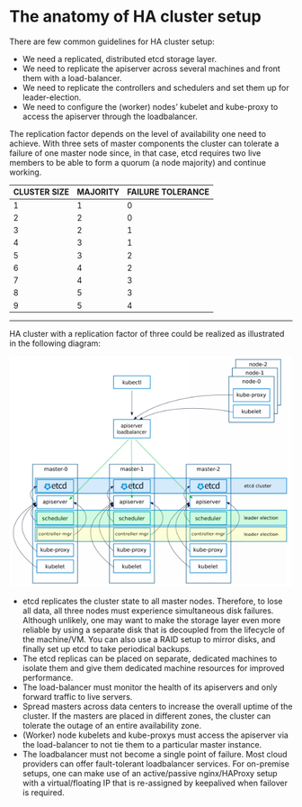 # The anatomy of HA cluster setup

There are few common guidelines for HA cluster setup:

- We need a replicated, distributed etcd storage layer.
- We need to replicate the apiserver across several machines and front them with a load-balancer.
- We need to replicate the controllers and schedulers and set them up for leader-election.
- We need to configure the (worker) nodes’ kubelet and kube-proxy to access the apiserver through the loadbalancer.

The replication factor depends on the level of availability one need to achieve. With three sets of master components the cluster can tolerate a failure of one master node since, in that case, etcd requires two live members to be able to form a quorum (a node majority) and continue working.

CLUSTER SIZE|MAJORITY|FAILURE TOLERANCE
---|---|---
1|1|0
2|2|0
3|2|1
4|3|1
5|3|2
6|4|2
7|4|3
8|5|3
9|5|4

---
HA cluster with a replication factor of three could be realized as illustrated in the following diagram:

![alt text](https://github.com/Shwetanshu/Kubernetes-example/blob/master/img/HA_Cluster.png)

- etcd replicates the cluster state to all master nodes. Therefore, to lose all data, all three nodes must experience simultaneous disk failures. Although unlikely, one may want to make the storage layer even more reliable by using a separate disk that is decoupled from the lifecycle of the machine/VM. You can also use a RAID setup to mirror disks, and finally set up etcd to take periodical backups.
- The etcd replicas can be placed on separate, dedicated machines to isolate them and give them dedicated machine resources for improved performance.
- The load-balancer must monitor the health of its apiservers and only forward traffic to live servers.
- Spread masters across data centers to increase the overall uptime of the cluster. If the masters are placed in different zones, the cluster can tolerate the outage of an entire availability zone.
- (Worker) node kubelets and kube-proxys must access the apiserver via the load-balancer to not tie them to a particular master instance.
- The loadbalancer must not become a single point of failure. Most cloud providers can offer fault-tolerant loadbalancer services. For on-premise setups, one can make use of an active/passive nginx/HAProxy setup with a virtual/floating IP that is re-assigned by keepalived when failover is required.
